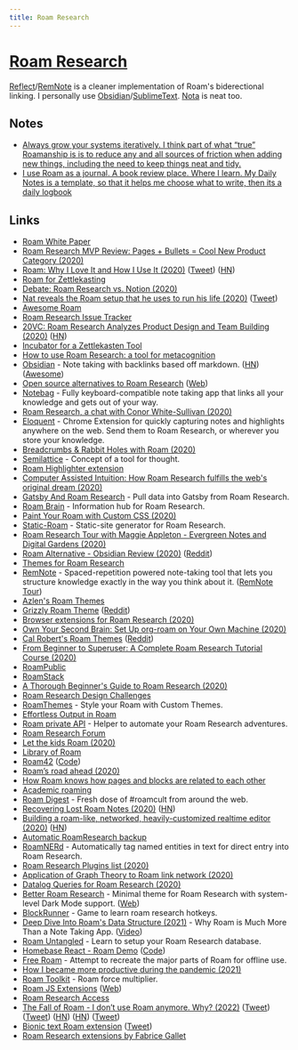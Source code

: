 ```yaml
---
title: Roam Research
---
```


# [Roam Research](https://roamresearch.com/)

[Reflect](https://reflect.app/)/[RemNote](https://www.remnote.com/) is a cleaner implementation of Roam's biderectional linking. I personally use [Obsidian](https://obsidian.md/)/[SublimeText](https://www.sublimetext.com/). [Nota](https://nota.md/) is neat too.

## Notes

- [Always grow your systems iteratively. I think part of what “true” Roamanship is is to reduce any and all sources of friction when adding new things, including the need to keep things neat and tidy.](https://www.reddit.com/r/RoamResearch/comments/ie8la8/how_do_you_deal_with_a_chaotic_database/)
- [I use Roam as a journal. A book review place. Where I learn. My Daily Notes is a template, so that it helps me choose what to write, then its a daily logbook](https://www.reddit.com/r/RoamResearch/comments/igfnkv/roam_workflow/)

## Links

- [Roam White Paper](https://roamresearch.com/#/app/help/page/Vu1MmjinS)
- [Roam Research MVP Review: Pages + Bullets = Cool New Product Category (2020)](https://medium.com/bloated-mvp/roam-research-mvp-review-pages-bullets-cool-new-product-category-28baf5dd0a3)
- [Roam: Why I Love It and How I Use It (2020)](https://www.nateliason.com/blog/roam) ([Tweet](https://twitter.com/patrickc/status/1301380574095929344)) ([HN](https://news.ycombinator.com/item?id=22104366))
- [Roam for Zettlekasting](https://roamresearch.com/#/v8/help/page/VURQiVZQR)
- [Debate: Roam Research vs. Notion (2020)](https://capiche.com/q/debate-roam-research-vs-notion)
- [Nat reveals the Roam setup that he uses to run his life (2020)](https://superorganizers.substack.com/p/nat-eliason-is-living-in-the-matrix) ([Tweet](https://twitter.com/nbashaw/status/1255554080837005312))
- [Awesome Roam](https://github.com/roam-unofficial/awesome-roam)
- [Roam Research Issue Tracker](https://github.com/Roam-Research/issues)
- [20VC: Roam Research Analyzes Product Design and Team Building (2020)](https://thetwentyminutevc.com/conorwhitesullivan/) ([HN](https://news.ycombinator.com/item?id=23117876))
- [Incubator for a Zettlekasten Tool](https://github.com/krimlabs/z)
- [How to use Roam Research: a tool for metacognition](https://nesslabs.com/roam-research)
- [Obsidian](https://obsidian.md/) - Note taking with backlinks based off markdown. ([HN](https://news.ycombinator.com/item?id=23324598)) ([Awesome](https://github.com/kmaasrud/awesome-obsidian))
- [Open source alternatives to Roam Research](https://www.reddit.com/r/selfhosted/comments/f0z6yd/open_source_alternatives_to_roam_research/) ([Web](https://nesslabs.com/roam-research-alternatives))
- [Notebag](https://notebag.app/) - Fully keyboard-compatible note taking app that links all your knowledge and gets out of your way.
- [Roam Research, a chat with Conor White-Sullivan (2020)](https://www.youtube.com/watch?v=kweL6tRfzUY)
- [Eloquent](https://eloquent.works/) - Chrome Extension for quickly capturing notes and highlights anywhere on the web. Send them to Roam Research, or wherever you store your knowledge.
- [Breadcrumbs & Rabbit Holes with Roam (2020)](https://cosmiccomputation.org/journal/2020/05/breadcrumbs-and-rabbit-holes-with-roam-research/)
- [Semilattice](https://www.semilattice.xyz/) - Concept of a tool for thought.
- [Roam Highlighter extension](https://chrome.google.com/webstore/detail/roam-highlighter/hponfflfgcjikmehlcdcnpapicnljkkc)
- [Computer Assisted Intuition: How Roam Research fulfills the web's original dream (2020)](https://capiche.com/e/roam-research-worldwideweb-xanadu)
- [Gatsby And Roam Research](https://github.com/mathieudutour/gatsby-n-roamresearch) - Pull data into Gatsby from Roam Research.
- [Roam Brain](https://www.roambrain.com/) - Information hub for Roam Research.
- [Paint Your Roam with Custom CSS (2020)](https://maggieappleton.com/paintingroam)
- [Static-Roam](https://github.com/TomLisankie/static-roam) - Static-site generator for Roam Research.
- [Roam Research Tour with Maggie Appleton - Evergreen Notes and Digital Gardens (2020)](https://www.youtube.com/watch?v=RXXXHN516qc)
- [Roam Alternative - Obsidian Review (2020)](https://www.youtube.com/watch?v=aK2fOQRNSxc) ([Reddit](https://www.reddit.com/r/RoamResearch/comments/gu923p/roam_alternative_obsidian_review/))
- [Themes for Roam Research](https://twitter.com/Conaw/status/1268426724254945280)
- [RemNote](https://www.remnote.io/) - Spaced-repetition powered note-taking tool that lets you structure knowledge exactly in the way you think about it. ([RemNote Tour](https://www.youtube.com/watch?v=vlm3_57JuMI))
- [Azlen's Roam Themes](https://github.com/azlen/roam-themes)
- [Grizzly Roam Theme](https://github.com/josephhitchcock/roam-themes) ([Reddit](https://www.reddit.com/r/RoamResearch/comments/h082yi/roam_redesign/))
- [Browser extensions for Roam Research (2020)](https://nesslabs.com/browser-extensions-roam-research)
- [Own Your Second Brain: Set Up org-roam on Your Own Machine (2020)](https://www.ianjones.us/2020-05-05-doom-emacs)
- [Cal Robert's Roam Themes](https://github.com/calrobertlee/roam-css-styles) ([Reddit](https://www.reddit.com/r/RoamResearch/comments/hijomu/roam_darkmode/))
- [From Beginner to Superuser: A Complete Roam Research Tutorial Course (2020)](https://www.youtube.com/playlist?list=PLwXSqDdn_CpE934BjXMgmzHnlwXMy41TC)
- [RoamPublic](https://www.roampublic.com/)
- [RoamStack](https://www.roamstack.com/)
- [A Thorough Beginner's Guide to Roam Research (2020)](https://thesweetsetup.com/a-thorough-beginners-guide-to-roam-research/)
- [Roam Research Design Challenges](https://roamresearch.com/#/app/help/page/Aawl35tD9)
- [RoamThemes](https://roamthemes.io/) - Style your Roam with Custom Themes.
- [Effortless Output in Roam](https://www.effortlessoutput.com/)
- [Roam private API](https://github.com/artpi/roam-research-private-api/) - Helper to automate your Roam Research adventures.
- [Roam Research Forum](https://forum.roamresearch.com/latest)
- [Let the kids Roam (2020)](https://www.roambrain.com/let-the-kids-roam/)
- [Library of Roam](https://roamlibrary.com/library)
- [Roam42](https://roamresearch.com/#/app/roamhacker/page/UeoxCm8rm) ([Code](https://github.com/roamhacker/roam42))
- [Roam’s road ahead (2020)](https://divinations.substack.com/p/roams-road-ahead)
- [How Roam knows how pages and blocks are related to each other](https://roamresearch.com/#/app/Rob-Haisfield-Thinking-in-Public/page/ueY7f9Adm)
- [Academic roaming](https://www.academicroaming.com/)
- [Roam Digest](https://roamdigest.com/) - Fresh dose of #roamcult from around the web.
- [Recovering Lost Roam Notes (2020)](https://jeffchen.dev/posts/Recovering-Lost-Roam-Notes/) ([HN](https://news.ycombinator.com/item?id=24944574))
- [Building a roam-like, networked, heavily-customized realtime editor (2020)](https://namiwang.github.io/2020/11/12/building-a-roam-like-networked-heavily-customized-realtime-editor-part-1.html) ([HN](https://news.ycombinator.com/item?id=25177290))
- [Automatic RoamResearch backup](https://github.com/MatthieuBizien/roam-to-git)
- [RoamNERd](https://roamnerd.com/) - Automatically tag named entities in text for direct entry into Roam Research.
- [Roam Research Plugins list (2020)](https://twitter.com/wirtzdan/status/1334976199253237762)
- [Application of Graph Theory to Roam link network (2020)](https://org-roam.discourse.group/t/application-of-graph-theory-to-roam-link-network/61)
- [Datalog Queries for Roam Research (2020)](https://davidbieber.com/snippets/2020-12-22-datalog-queries-for-roam-research/)
- [Better Roam Research](https://github.com/linuz90/better-roam-research) - Minimal theme for Roam Research with system-level Dark Mode support. ([Web](https://fabriziorinaldi.com/better-roam-research/))
- [BlockRunner](https://blockrunner.cc/) - Game to learn roam research hotkeys.
- [Deep Dive Into Roam's Data Structure (2021)](https://www.zsolt.blog/2021/01/Roam-Data-Structure-Query.html) - Why Roam is Much More Than a Note Taking App. ([Video](https://www.youtube.com/watch?v=wjIMRD-JKfU))
- [Roam Untangled](https://www.jamoe.org/roam) - Learn to setup your Roam Research database.
- [Homebase React - Roam Demo](https://roamdemo.homebase.io/page/VtNCWUiUW) ([Code](https://github.com/homebaseio/homebase-react/tree/master/examples/roam))
- [Free Roam](https://github.com/cofinley/free-roam) - Attempt to recreate the major parts of Roam for offline use.
- [How I became more productive during the pandemic (2021)](https://blakestephenanderson.medium.com/how-i-became-more-productive-during-the-pandemic-ab5cb68c0d9f)
- [Roam Toolkit](https://github.com/roam-unofficial/roam-toolkit) - Roam force multiplier.
- [Roam JS Extensions](https://github.com/dvargas92495/roam-js-extensions) ([Web](https://roamjs.com/))
- [Roam Research Access](https://kpaxs.gumroad.com/l/Kpaxs)
- [The Fall of Roam - I don’t use Roam anymore. Why? (2022)](https://every.to/superorganizers/the-fall-of-roam) ([Tweet](https://twitter.com/danshipper/status/1492525715266355209)) ([Tweet](https://twitter.com/julianlehr/status/1492577055090692098)) ([HN](https://news.ycombinator.com/item?id=30321192)) ([HN](https://news.ycombinator.com/item?id=30320977)) ([Tweet](https://twitter.com/johnnulls/status/1493815896577478657))
- [Bionic text Roam extension](https://roamresearch.com/#/app/Roam-En-Francais/page/H1x2XFeT8) ([Tweet](https://twitter.com/fbgallet/status/1530561822088101888))
- [Roam Research extensions by Fabrice Gallet](https://roamresearch.com/?server-port=3333#/app/Roam-En-Francais/page/eyPmdlKZ7)
